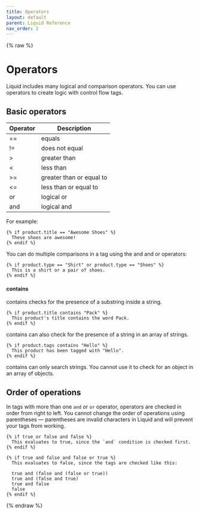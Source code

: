 ```yaml
---
title: Operators
layout: default
parent: Liquid Reference
nav_order: 2
---
```

{% raw %}
# Operators
Liquid includes many logical and comparison operators. You can use operators to create logic with control flow tags.

## Basic operators

| Operator | Description |
| -- | -- |
| == | 	equals |
| != |	does not equal | 
| > | greater than |
|< | less than |
|>= | greater than or equal to |
|<= | less than or equal to |
|or | logical or |
|and | logical and |

For example:

```liquid
{% if product.title == "Awesome Shoes" %}
  These shoes are awesome!
{% endif %}
```

You can do multiple comparisons in a tag using the and and or operators:

```liquid
{% if product.type == "Shirt" or product.type == "Shoes" %}
  This is a shirt or a pair of shoes.
{% endif %}
```

#### contains

contains checks for the presence of a substring inside a string.

```liquid
{% if product.title contains "Pack" %}
  This product's title contains the word Pack.
{% endif %}
```
contains can also check for the presence of a string in an array of strings.

```liquid
{% if product.tags contains "Hello" %}
  This product has been tagged with "Hello".
{% endif %}
```
contains can only search strings. You cannot use it to check for an object in an array of objects.

## Order of operations
In tags with more than one ```and``` or ```or``` operator, operators are checked in order from right to left. You cannot change the order of operations using parentheses — parentheses are invalid characters in Liquid and will prevent your tags from working.

```liquid
{% if true or false and false %}
  This evaluates to true, since the `and` condition is checked first.
{% endif %}
```

```liquid
{% if true and false and false or true %}
  This evaluates to false, since the tags are checked like this:

  true and (false and (false or true))
  true and (false and true)
  true and false
  false
{% endif %}
```

{% endraw %}